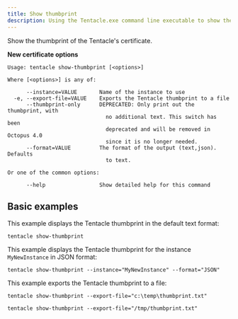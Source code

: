 ```yaml
---
title: Show thumbprint
description: Using the Tentacle.exe command line executable to show the thumbprint of the Tentacle's certificate.
---
```


Show the thumbprint of the Tentacle's certificate.

**New certificate options**

```text
Usage: tentacle show-thumbprint [<options>]

Where [<options>] is any of:

      --instance=VALUE       Name of the instance to use
  -e, --export-file=VALUE    Exports the Tentacle thumbprint to a file
      --thumbprint-only      DEPRECATED: Only print out the thumbprint, with
                               no additional text. This switch has been
                               deprecated and will be removed in Octopus 4.0
                               since it is no longer needed.
      --format=VALUE         The format of the output (text,json). Defaults
                               to text.

Or one of the common options:

      --help                 Show detailed help for this command
```

## Basic examples

This example displays the Tentacle thumbprint in the default text format:

```text
tentacle show-thumbprint
```

This example displays the Tentacle thumbprint for the instance `MyNewInstance` in JSON format:

```text
tentacle show-thumbprint --instance="MyNewInstance" --format="JSON"
```

This example exports the Tentacle thumbprint to a file:

```text Windows
tentacle show-thumbprint --export-file="c:\temp\thumbprint.txt"
```
```text Linux
tentacle show-thumbprint --export-file="/tmp/thumbprint.txt"
```
